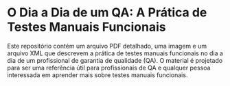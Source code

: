 # O Dia a Dia de um QA: A Prática de Testes Manuais Funcionais

Este repositório contém um arquivo PDF detalhado, uma imagem e um arquivo XML que descrevem a prática de testes manuais funcionais no dia a dia de um profissional de garantia de qualidade (QA). O material é projetado para ser uma referência útil para profissionais de QA e qualquer pessoa interessada em aprender mais sobre testes manuais funcionais.
